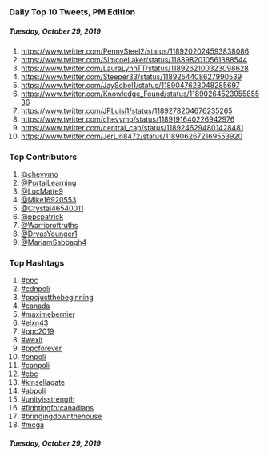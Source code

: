 ### Daily Top 10 Tweets, PM Edition
##### Tuesday, October 29, 2019
 1) https://www.twitter.com/PennySteel2/status/1189202024593838086
 2) https://www.twitter.com/SimcoeLaker/status/1188982010561388544
 3) https://www.twitter.com/LauraLynnTT/status/1189262100323098628
 4) https://www.twitter.com/Steeper33/status/1189254408627990539
 5) https://www.twitter.com/JaySobel1/status/1189047628048285697
 6) https://www.twitter.com/Knowledge_Found/status/1189026452395585536
 7) https://www.twitter.com/JPLuisi1/status/1189278204676235265
 8) https://www.twitter.com/chevymo/status/1189191640226942976
 9) https://www.twitter.com/central_cap/status/1189246294801428481
10) https://www.twitter.com/JerLin8472/status/1189062672169553920

### Top Contributors
  1) [@chevymo](https://www.twitter.com/chevymo)
  2) [@PortalLearning](https://www.twitter.com/PortalLearning)
  3) [@LucMatte9](https://www.twitter.com/LucMatte9)
  4) [@Mike16920553](https://www.twitter.com/Mike16920553)
  5) [@Crystal46540011](https://www.twitter.com/Crystal46540011)
  6) [@ppcpatrick](https://www.twitter.com/ppcpatrick)
  7) [@Warrioroftruths](https://www.twitter.com/Warrioroftruths)
  8) [@DryasYounger1](https://www.twitter.com/DryasYounger1)
  9) [@MariamSabbagh4](https://www.twitter.com/MariamSabbagh4)


### Top Hashtags

  1) [#ppc](https://www.twitter.com/hashtag/ppc)
  2) [#cdnpoli](https://www.twitter.com/hashtag/cdnpoli)
  3) [#ppcjustthebeginning](https://www.twitter.com/hashtag/ppcjustthebeginning)
  4) [#canada](https://www.twitter.com/hashtag/canada)
  5) [#maximebernier](https://www.twitter.com/hashtag/maximebernier)
  6) [#elxn43](https://www.twitter.com/hashtag/elxn43)
  7) [#ppc2019](https://www.twitter.com/hashtag/ppc2019)
  8) [#wexit](https://www.twitter.com/hashtag/wexit)
  9) [#ppcforever](https://www.twitter.com/hashtag/ppcforever)
 10) [#onpoli](https://www.twitter.com/hashtag/onpoli)
 11) [#canpoli](https://www.twitter.com/hashtag/canpoli)
 12) [#cbc](https://www.twitter.com/hashtag/cbc)
 13) [#kinsellagate](https://www.twitter.com/hashtag/kinsellagate)
 14) [#abpoli](https://www.twitter.com/hashtag/abpoli)
 15) [#unityisstrength](https://www.twitter.com/hashtag/unityisstrength)
 16) [#fightingforcanadians](https://www.twitter.com/hashtag/fightingforcanadians)
 17) [#bringingdownthehouse](https://www.twitter.com/hashtag/bringingdownthehouse)
 18) [#mcga](https://www.twitter.com/hashtag/mcga)

##### Tuesday, October 29, 2019

